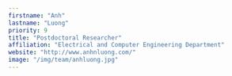 ```yaml
---
firstname: "Anh"
lastname: "Luong"
priority: 9
title: "Postdoctoral Researcher"
affiliation: "Electrical and Computer Engineering Department"
website: "http://www.anhnluong.com/"
image: "/img/team/anhluong.jpg"
---
```

